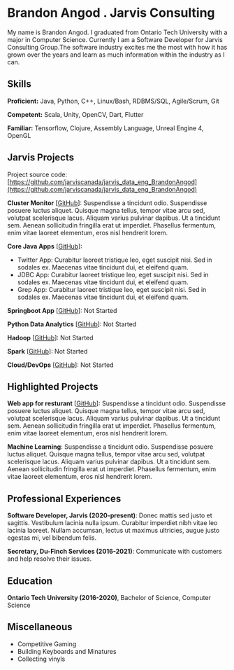 # Brandon Angod . Jarvis Consulting

My name is Brandon Angod. I graduated from Ontario Tech University with a major in Computer Science. Currently I am a Software Developer for Jarvis Consulting Group.The software industry excites me the most with how it has grown over the years and learn as much information within the industry as I can.

## Skills

**Proficient:** Java, Python, C++, Linux/Bash, RDBMS/SQL, Agile/Scrum, Git

**Competent:** Scala, Unity, OpenCV, Dart, Flutter

**Familiar:** Tensorflow, Clojure, Assembly Language, Unreal Engine 4, OpenGL

## Jarvis Projects

Project source code: [https://github.com/jarviscanada/jarvis_data_eng_BrandonAngod](https://github.com/jarviscanada/jarvis_data_eng_BrandonAngod)


**Cluster Monitor** [[GitHub](https://github.com/jarviscanada/jarvis_data_eng_BrandonAngod/tree/master/linux_sql)]: Suspendisse a tincidunt odio. Suspendisse posuere luctus aliquet. Quisque magna tellus, tempor vitae arcu sed, volutpat scelerisque lacus. Aliquam varius pulvinar dapibus. Ut a tincidunt sem. Aenean sollicitudin fringilla erat ut imperdiet. Phasellus fermentum, enim vitae laoreet elementum, eros nisl hendrerit lorem.

**Core Java Apps** [[GitHub](https://github.com/jarviscanada/jarvis_data_eng_BrandonAngod/tree/master/core_java)]:
      
  - Twitter App: Curabitur laoreet tristique leo, eget suscipit nisi. Sed in sodales ex. Maecenas vitae tincidunt dui, et eleifend quam.
  - JDBC App: Curabitur laoreet tristique leo, eget suscipit nisi. Sed in sodales ex. Maecenas vitae tincidunt dui, et eleifend quam.
  - Grep App: Curabitur laoreet tristique leo, eget suscipit nisi. Sed in sodales ex. Maecenas vitae tincidunt dui, et eleifend quam.

**Springboot App** [[GitHub](https://github.com/jarviscanada/jarvis_data_eng_BrandonAngod/tree/master/springboot)]: Not Started

**Python Data Analytics** [[GitHub](https://github.com/jarviscanada/jarvis_data_eng_BrandonAngod/tree/master/python_data_anlytics)]: Not Started

**Hadoop** [[GitHub](https://github.com/jarviscanada/jarvis_data_eng_BrandonAngod/tree/master/hadoop)]: Not Started

**Spark** [[GitHub](https://github.com/jarviscanada/jarvis_data_eng_BrandonAngod/tree/master/spark)]: Not Started

**Cloud/DevOps** [[GitHub](https://github.com/jarviscanada/jarvis_data_eng_BrandonAngod/tree/master/cloud_devops)]: Not Started


## Highlighted Projects
**Web app for resturant** [[GitHub](https://github.com/jarviscanada/jarvis_profile_builder)]: Suspendisse a tincidunt odio. Suspendisse posuere luctus aliquet. Quisque magna tellus, tempor vitae arcu sed, volutpat scelerisque lacus. Aliquam varius pulvinar dapibus. Ut a tincidunt sem. Aenean sollicitudin fringilla erat ut imperdiet. Phasellus fermentum, enim vitae laoreet elementum, eros nisl hendrerit lorem.

**Machine Learning**: Suspendisse a tincidunt odio. Suspendisse posuere luctus aliquet. Quisque magna tellus, tempor vitae arcu sed, volutpat scelerisque lacus. Aliquam varius pulvinar dapibus. Ut a tincidunt sem. Aenean sollicitudin fringilla erat ut imperdiet. Phasellus fermentum, enim vitae laoreet elementum, eros nisl hendrerit lorem.


## Professional Experiences

**Software Developer, Jarvis (2020-present)**: Donec mattis sed justo et sagittis. Vestibulum lacinia nulla ipsum. Curabitur imperdiet nibh vitae leo lacinia laoreet. Nullam accumsan, lectus ut maximus ultricies, augue justo egestas mi, vel bibendum felis.

**Secretary, Du-Finch Services (2016-2021)**: Communicate with customers and help resolve their issues.


## Education
**Ontario Tech University (2016-2020)**, Bachelor of Science, Computer Science


## Miscellaneous
- Competitive Gaming
- Building Keyboards and Minatures
- Collecting vinyls